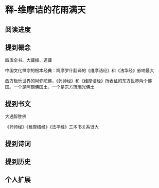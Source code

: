 # 释-维摩诘的花雨满天


## 阅读进度


## 提到概念

四库全书、大藏经、道藏

中国文化禅宗的根本经典：鸠摩罗什翻译的《维摩诘经》和《法华经》影响最大

西方极乐世界的阿弥陀佛，《药师经》和《维摩诘经》所表征的东方世界两个佛国。一个是阿閦佛国土，一个是东方琉璃光佛土



## 提到书文

大通智胜佛

《药师经》《维摩结经》《法华经》三本书关系很大

## 提到诗词

## 提到历史

## 个人扩展